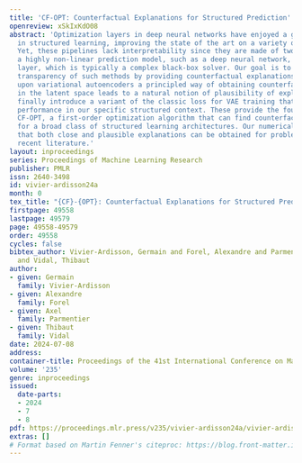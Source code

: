 ```yaml
---
title: 'CF-OPT: Counterfactual Explanations for Structured Prediction'
openreview: xSkIxKdO08
abstract: 'Optimization layers in deep neural networks have enjoyed a growing popularity
  in structured learning, improving the state of the art on a variety of applications.
  Yet, these pipelines lack interpretability since they are made of two opaque layers:
  a highly non-linear prediction model, such as a deep neural network, and an optimization
  layer, which is typically a complex black-box solver. Our goal is to improve the
  transparency of such methods by providing counterfactual explanations. We build
  upon variational autoencoders a principled way of obtaining counterfactuals: working
  in the latent space leads to a natural notion of plausibility of explanations. We
  finally introduce a variant of the classic loss for VAE training that improves their
  performance in our specific structured context. These provide the foundations of
  CF-OPT, a first-order optimization algorithm that can find counterfactual explanations
  for a broad class of structured learning architectures. Our numerical results show
  that both close and plausible explanations can be obtained for problems from the
  recent literature.'
layout: inproceedings
series: Proceedings of Machine Learning Research
publisher: PMLR
issn: 2640-3498
id: vivier-ardisson24a
month: 0
tex_title: "{CF}-{OPT}: Counterfactual Explanations for Structured Prediction"
firstpage: 49558
lastpage: 49579
page: 49558-49579
order: 49558
cycles: false
bibtex_author: Vivier-Ardisson, Germain and Forel, Alexandre and Parmentier, Axel
  and Vidal, Thibaut
author:
- given: Germain
  family: Vivier-Ardisson
- given: Alexandre
  family: Forel
- given: Axel
  family: Parmentier
- given: Thibaut
  family: Vidal
date: 2024-07-08
address:
container-title: Proceedings of the 41st International Conference on Machine Learning
volume: '235'
genre: inproceedings
issued:
  date-parts:
  - 2024
  - 7
  - 8
pdf: https://proceedings.mlr.press/v235/vivier-ardisson24a/vivier-ardisson24a.pdf
extras: []
# Format based on Martin Fenner's citeproc: https://blog.front-matter.io/posts/citeproc-yaml-for-bibliographies/
---
```

